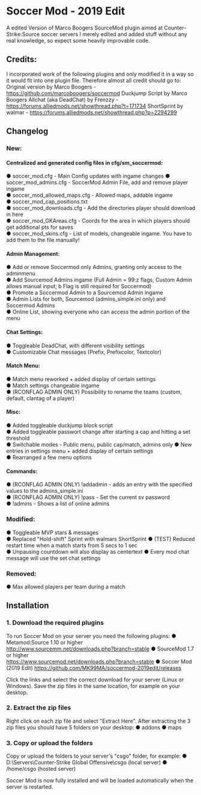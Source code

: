# Soccer Mod - 2019 Edit
A edited Version of Marco Boogers SourceMod plugin aimed at Counter-Strike:Source soccer servers
I merely edited and added stuff without any real knowledge, so expect some heavily improvable code.

## Credits:
I incorporated work of the following plugins and only modified it in a way so it would fit into one plugin file. Therefore almost all credit should go to:
Original version by Marco Boogers - https://github.com/marcoboogers/soccermod
Duckjump Script by Marco Boogers
Allchat (aka DeadChat) by Frenzzy - https://forums.alliedmods.net/showthread.php?t=171734
ShortSprint by walmar - https://forums.alliedmods.net/showthread.php?p=2294299
  
## Changelog
### New:
#### Centralized and generated config files in cfg/sm_soccermod:
  ● soccer_mod.cfg - Main Config updates with ingame changes 
  ● soccer_mod_admins.cfg - SoccerMod Admin File, add and remove player ingame  
  ● soccer_mod_allowed_maps.cfg - Allowed maps, addable ingame  
  ● soccer_mod_cap_positions.txt  
  ● soccer_mod_downloads.cfg - Add the directories player should download in here  
  ● soccer_mod_GKAreas.cfg - Coords for the area in which players should get additional pts for saves  
  ● soccer_mod_skins.cfg - List of models, changeable ingame. You have to add them to the file manually!  
    
#### Admin Management:
 ● Add or remove Soccermod only Admins, granting only access to the adminmenu  
 ● Add Sourcemod Admins ingame (Full Admin = 99:z flags, Custom Admin allows manual input; b Flag is still required for Soccermod)  
 ● Promote a Soccermod Admin to a Sourcemod Admin ingame  
 ● Admin Lists for both, Sourcemod (admins_simple.ini only) and Soccermod Admins  
 ● Online List, showing everyone who can access the admin portion of the menu  
  
#### Chat Settings:
 ● Toggleable DeadChat, with different visibility settings  
 ● Customizable Chat messages (Prefix, Prefixcolor, Textcolor)  
  
#### Match Menu:
 ● Match menu reworked + added display of certain settings  
 ● Match settings changeable ingame  
 ● (RCONFLAG ADMIN ONLY) Possibility to rename the teams (custom, default, clantag of a player)
  
#### Misc:
 ● Added toggleable duckjump block script  
 ● Added toggleable passwort change after starting a cap and hitting a set threshold  
 ● Switchable modes - Public menu, public cap/match, admins only 
 ● New entries in settings menu + added display of certain settings    
 ● Rearranged a few menu options    

#### Commands:
 ● (RCONFLAG ADMIN ONLY) !addadmin <steamid> <flags> <name> - adds an entry with the specified values to the admins_simple.ini  
 ● (RCONFLAG ADMIN ONLY) !pass <password> - Set the current sv password  
 ● !admins - Shows a list of online admins
 
### Modified:
● Toggleable MVP stars & messages  
● Replaced "Hold-shift" Sprint with walmars ShortSprint
● (TEST) Reduced restart time when a match starts from 5 secs to 1 sec  
● Unpausing countdown will also display as centertext
● Every mod chat message will use the set chat settings  

### Removed:
● Max allowed players per team during a match

## Installation
### 1. Download the required plugins
To run Soccer Mod on your server you need the following plugins:
● Metamod:Source 1.10 or higher  
http://www.sourcemm.net/downloads.php?branch=stable
● SourceMod 1.7 or higher  
https://www.sourcemod.net/downloads.php?branch=stable
● Soccer Mod (2019 Edit) 
https://github.com/MK99MA/soccermod-2019edit/releases

Click the links and select the correct download for your server (Linux or Windows). Save the zip files in the same location, for example on your desktop.

### 2. Extract the zip files
Right click on each zip file and select "Extract Here". After extracting the 3 zip files you should have 5 folders on your desktop:
● addons
● maps

### 3. Copy or upload the folders
Copy or upload the folders to your server's "csgo" folder, for example:
● D:\Servers\Counter-Strike Global Offensive\csgo (local server)
● /home/csgo (hosted server)

Soccer Mod is now fully installed and will be loaded automatically when the server is restarted.
